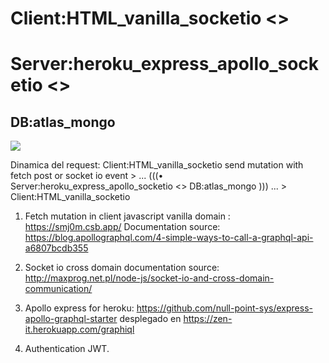 # Client:HTML_vanilla_socketio <> 
# Server:heroku_express_apollo_socketio <> 
## DB:atlas_mongo

<img src="https://user-images.githubusercontent.com/25323947/72561042-48fc1d80-3876-11ea-8217-3b733d8d3876.png">

Dinamica del request:
Client:HTML_vanilla_socketio send mutation with fetch post or socket io event > ... (((• Server:heroku_express_apollo_socketio <> DB:atlas_mongo ))) ... > Client:HTML_vanilla_socketio

1. Fetch mutation in client javascript vanilla domain : https://smj0m.csb.app/
Documentation source: https://blog.apollographql.com/4-simple-ways-to-call-a-graphql-api-a6807bcdb355

2. Socket io cross domain documentation source: http://maxprog.net.pl/node-js/socket-io-and-cross-domain-communication/

3. Apollo express for heroku: https://github.com/null-point-sys/express-apollo-graphql-starter desplegado en https://zen-it.herokuapp.com/graphiql

4. Authentication JWT.


